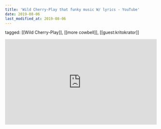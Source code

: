 ```yaml
---
title: 'Wild Cherry-Play that funky music W/ lyrics - YouTube'
date: 2019-08-06
last_modified_at: 2019-08-06
---
```

tagged: [[Wild Cherry-Play]], [[more cowbell]], [[guest:kritokrator]]
<iframe allow="accelerometer; autoplay; clipboard-write; encrypted-media; gyroscope; picture-in-picture" allowfullscreen="" frameborder="0" height="281" id="youtube_iframe" src="https://www.youtube.com/embed/_pHT9yYFdZg?feature=oembed&amp;enablejsapi=1&amp;origin=https://safe.txmblr.com&amp;wmode=opaque" width="500"></iframe>